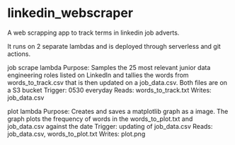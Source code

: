 # linkedin_webscraper
A web scrapping app to track terms in linkedin job adverts.

It runs on 2 separate lambdas and is deployed through serverless and git actions.

job scrape lambda
    Purpose: Samples the 25 most relevant junior data engineering roles listed on LinkedIn and tallies 
        the words from words_to_track.csv that is then updated on a job_data.csv. Both files are on a 
        S3 bucket
    Trigger: 0530 everyday
    Reads: words_to_track.txt
    Writes: job_data.csv

plot lambda
    Purpose: Creates and saves a matplotlib graph as a image. The graph plots the frequency of words
        in the words_to_plot.txt and job_data.csv against the date
    Trigger: updating of job_data.csv
    Reads: job_data.csv, words_to_plot.txt
    Writes: plot.png